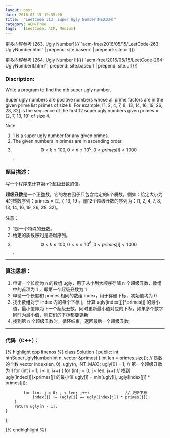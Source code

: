 ```yaml
---
layout: post
date: 2016-05-15 19:35:00
title:  "LeetCode 313. Super Ugly Number(MEDIUM)"
category: ACM-Free
tags:   [LeetCode, ACM, Medium]
---
```


更多内容参考 [263. Ugly Number]({{ 'acm-free/2016/05/15/LeetCode-263-UglyNumber.html' | prepend: site.baseurl | prepend: site.url}})

更多内容参考 [264. Ugly Number II]({{ 'acm-free/2016/05/15/LeetCode-264-UglyNumberII.html' | prepend: site.baseurl | prepend: site.url}})

### Discription:

Write a program to find the nth super ugly number.

Super ugly numbers are positive numbers whose all prime factors are in the given prime list primes of size k. For example, <a>\[1, 2, 4, 7, 8, 13, 14, 16, 19, 26, 28, 32\]</a> is the sequence of the first 12 super ugly numbers given <a>primes = \[2, 7, 13, 19\]</a> of size 4.

Note:  
1. 1 is a super ugly number for any given primes.  
2. The given numbers in primes are in ascending order.  
3. $$ 0 < k ≤ 100, 0 < n ≤ 10^6, 0 < primes[i] < 1000 $$.

### 题目描述：

写一个程序来计算第n个超级丑数的值。

**超级丑数**是一个正整数，它的左右因子只包含给定的k个质数。例如：给定大小为4的质数序列：<a>primes = \[2, 7, 13, 19\]</a>，前12个超级丑数的序列为：<a>\[1, 2, 4, 7, 8, 13, 14, 16, 19, 26, 28, 32\]</a>。

注意：  
1. 1是一个特殊的丑数。  
2. 给定的质数序列是递增序列。  
3. $$ 0 < k ≤ 100, 0 < n ≤ 10^6, 0 < primes[i] < 1000 $$.

---

### 算法思想：

1. 申请一个长度为 n 的数组 ugly，用于从小到大顺序存储 n 个超级丑数，数组中的首项为 1 ，即第一个超级丑数为 1  
2. 申请一个长度和 primes 相同的数组 index，用于存储下标，初始值均为 0  
3. 找出数组对于 index 内的每个下标 j，计算 ugly\[index\[j\]\]\*primes\[j\] 的最小值，最小值即为下一个超级丑数，同时更新最小值对应的下标，如果多个数字同时为最小值，则它们的下标都要更新  
4. 找到第 n 个超级丑数时，循环结束，返回最后一个超级丑数  

---

### 代码（C++）：

{% highlight cpp linenos %}
class Solution
{
public:
    int nthSuperUglyNumber(int n, vector<int> &primes)
    {
        int len = primes.size();                         // 质数的个数
        vector<int> index(len, 0), ugly(n, INT_MAX);
        ugly[0] = 1;                                     // 第一个超级丑数为 1
        for (int i = 1; i < n; i++)
        {
            for (int j = 0; j < len; j++)                // 找到 ugly[index[j]]×primes[j] 的最小值
                ugly[i] = min(ugly[i], ugly[index[j]] * primes[j]);

            for (int j = 0; j < len; j++)                // 更新下标
                index[j] += (ugly[i] == ugly[index[j]] * primes[j]);
        }
        return ugly[n - 1];
    }

};

{% endhighlight %}

